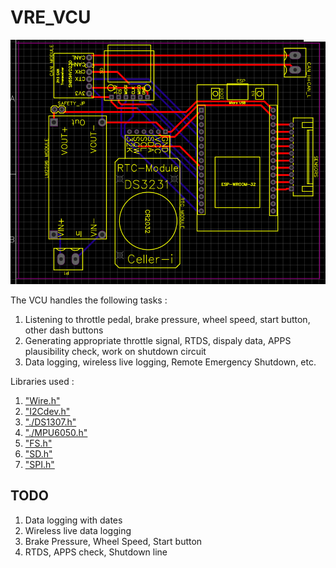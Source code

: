 # VRE_VCU

![Banner](img/schem1.png)

The VCU handles the following tasks : 

1. Listening to throttle pedal, brake pressure, wheel speed, start button, other dash buttons
2. Generating appropriate throttle signal, RTDS, dispaly data, APPS plausibility check, work on shutdown circuit
3. Data logging, wireless live logging, Remote Emergency Shutdown, etc. 

Libraries used :
1. ["Wire.h"](https://www.arduino.cc/en/reference/wire)
2. ["I2Cdev.h"](http://github.com/jrowberg/i2cdevlib)
3. ["./DS1307.h"]()
4. ["./MPU6050.h"]()
5. ["FS.h"](https://github.com/espressif/arduino-esp32/blob/master/libraries/FS/src/FS.h)
6. ["SD.h"](https://github.com/espressif/arduino-esp32/blob/master/libraries/SD/src/SD.h)
7. ["SPI.h"](https://github.com/espressif/arduino-esp32/tree/master/libraries/SPI)

## TODO
1. Data logging with dates
2. Wireless live data logging
3. Brake Pressure, Wheel Speed, Start button
4. RTDS, APPS check, Shutdown line
